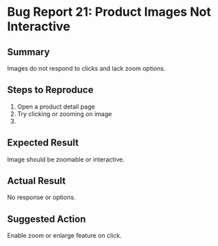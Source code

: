 # Bug Report 21: Product Images Not Interactive

## Summary
Images do not respond to clicks and lack zoom options.

## Steps to Reproduce
1. Open a product detail page
2. Try clicking or zooming on image
3. 
## Expected Result
Image should be zoomable or interactive.

## Actual Result
No response or options.

## Suggested Action
Enable zoom or enlarge feature on click.
